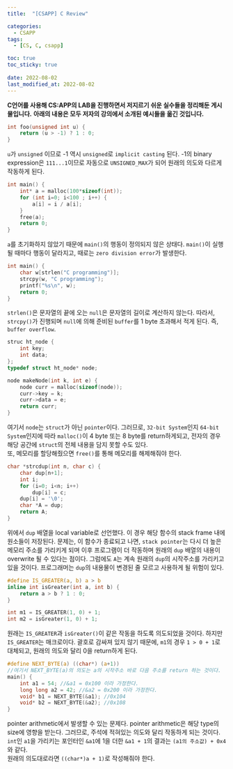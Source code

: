 ```yaml
---
title:  "[CSAPP] C Review"

categories:
  - CSAPP
tags:
  - [CS, C, csapp]

toc: true
toc_sticky: true
 
date: 2022-08-02
last_modified_at: 2022-08-02
---
```


**C언어를 사용해 CS:APP의 LAB을 진행하면서 저지르기 쉬운 실수들을 정리해둔 게시물입니다.**
**아래의 내용은 모두 저자의 강의에서 소개된 예시들을 옮긴 것입니다.**

```c
int foo(unsigned int u) {
    return (u > -1) ? 1 : 0;
}
```
`u`가 `unsigned` 이므로 -1 역시 `unsigned`로 `implicit casting` 된다. -1의 binary expression은 `111...1`이므로 자동으로 `UNSIGNED_MAX`가 되어 원래의 의도와 다르게 작동하게 된다.  
  
```c
int main() {
    int* a = malloc(100*sizeof(int));
    for (int i=0; i<100 ; i++) {
        a[i] = i / a[i];
    }
    free(a);
    return 0;
}
```
`a`를 초기화하지 않았기 때문에 `main()`의 행동이 정의되지 않은 상태다. `main()`이 실행될 때마다 행동이 달라지고, 때로는 `zero division error`가 발생한다.  
  
```c
int main() {
    char w[strlen("C programming")];
    strcpy(w, "C programming");
    printf("%s\n", w);
    return 0;
}
```
`strlen()`은 문자열의 끝에 오는 `null`은 문자열의 길이로 계산하지 않는다. 따라서, `strcpy()`가 진행되며 `null`에 의해 준비된 `buffer`를 1 byte 초과해서 적게 된다. 즉, `buffer overflow`.  
  
```c
struc ht_node {
    int key;
    int data;
};
typedef struct ht_node* node;

node makeNode(int k, int e) {
    node curr = malloc(sizeof(node));
    curr->key = k;
    curr->data = e;
    return curr;
}
```
여기서 `node`는 `struct`가 아닌 `pointer`이다. 그러므로, `32-bit System`인지 `64-bit System`인지에 따라 `malloc()`이 4 byte 또는 8 byte를 return하게되고, 전자의 경우 해당 공간에 `struct`의 전체 내용을 담지 못할 수도 있다.  
또, 메모리를 할당해줬으면 `free()`를 통해 메모리를 해제해줘야 한다.  
  
```c
char *strcdup(int n, char c) {
    char dup[n+1];
    int i;
    for (i=0; i<n; i++)
        dup[i] = c;
    dup[i] = '\0';
    char *A = dup;
    return A;
}
```
위에서 `dup` 배열을 local variable로 선언했다. 이 경우 해당 함수의 stack frame 내에 원소들이 저장된다. 문제는, 이 함수가 종료되고 나면, `stack pointer`는 다시 더 높은 메모리 주소를 가리키게 되며 이후 프로그램이 더 작동하며 원래의 `dup` 배열의 내용이 overwrite 될 수 있다는 점이다. 그럼에도 `A`는 계속 원래의 `dup`의 시작주소를 가리키고 있을 것이다. 프로그래머는 `dup`의 내용물이 변경된 줄 모르고 사용하게 될 위험이 있다.  
  
```c
#define IS_GREATER(a, b) a > b
inline int isGreater(int a, int b) {
    return a > b ? 1 : 0;
}

int m1 = IS_GREATER(1, 0) + 1;
int m2 = isGreater(1, 0) + 1;
```
원래는 `IS_GREATER`과 `isGreater()`이 같은 작동을 하도록 의도되었을 것이다. 하지만 `IS_GREATER`는 매크로이다. 괄호로 감싸져 있지 않기 때문에, `m1`의 경우 `1 > 0 + 1`로 대체되고, 원래의 의도와 달리 0을 return하게 된다.  
  
```c
#define NEXT_BYTE(a) ((char*) (a+1))
//여기서 NEXT_BYTE(a)의 의도는 a의 시작주소 바로 다음 주소를 return 하는 것이다.
main() {
    int a1 = 54; //&a1 = 0x100 이라 가정한다.
    long long a2 = 42; //&a2 = 0x200 이라 가정한다.
    void* b1 = NEXT_BYTE(&a1); //0x104
    void* b2 = NEXT_BYTE(&a2); //0x108
}
```
pointer arithmetic에서 발생할 수 있는 문제다. pointer arithmetic은 해당 type의 size에 영향을 받는다. 그러므로, 주석에 적혀있는 의도와 달리 작동하게 되는 것이다. `int`인 `a1`을 가리키는 포인터인 `&a1`에 1을 더한 `&a1 + 1`의 결과는 `(a1의 주소값) + 0x4`와 같다.  
원래의 의도대로라면 `((char*)a + 1)`로 작성해줘야 한다.